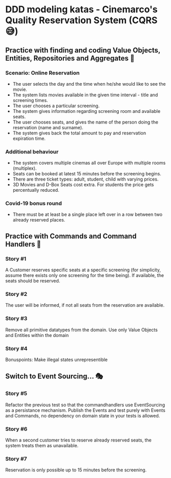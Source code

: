 # DDD modeling katas - Cinemarco's Quality Reservation System (CQRS 😅)

## Practice with finding and coding Value Objects, Entities, Repositories and Aggregates 🎁

### Scenario: Online Reservation

* The user selects the day and the time when he/she would like to see the movie.
* The system lists movies available in the given time interval - title and screening times.
* The user chooses a particular screening.
* The system gives information regarding screening room and available seats.
* The user chooses seats, and gives the name of the person doing the reservation (name and surname).
* The system gives back the total amount to pay and reservation expiration time.

### Additional behaviour

* The system covers multiple cinemas all over Europe with multiple rooms (multiplex).
* Seats can be booked at latest 15 minutes before the screening begins.
* There are three ticket types: adult, student, child with varying prices.
* 3D Movies and D-Box Seats cost extra. For students the price gets percentually reduced.

### Covid-19 bonus round

* There must be at least be a single place left over in a row between two already reserved places.

## Practice with Commands and Command Handlers 📡

### Story #1
A Customer reserves specific seats at a specific screening (for simplicity, assume there exists only one screening for the time being).
If available, the seats should be reserved.

### Story #2
The user will be informed, if not all seats from the reservation are available.

### Story #3
Remove all primitive datatypes from the domain. Use only Value Objects and Entities within the domain

### Story #4
Bonuspoints: Make illegal states unrepresentible

## Switch to Event Sourcing... 🎭

### Story #5
Refactor the previous test so that the commandhandlers use EventSourcing as a persistance mechanism.
Publish the Events and test purely with Events and Commands, no dependency on domain state in your tests is allowed.

### Story #6
When a second customer tries to reserve already reserved seats, the system treats them as unavailable.

### Story #7
Reservation is only possible up to 15 minutes before the screening.

